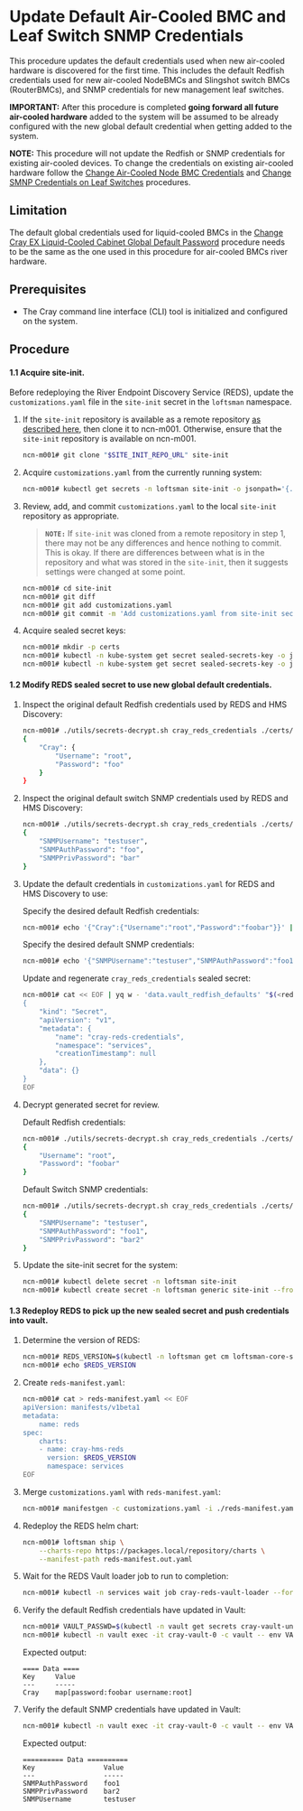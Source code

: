 # Update Default Air-Cooled BMC and Leaf Switch SNMP Credentials

This procedure updates the default credentials used when new air-cooled hardware is discovered for the first time. This includes the default Redfish credentials used for new air-cooled NodeBMCs and Slingshot switch BMCs (RouterBMCs), and SNMP credentials for new management leaf switches.

**IMPORTANT:** After this procedure is completed **going forward all future air-cooled hardware** added to the system will be assumed to be already configured with the new global default credential when getting added to the system.

**NOTE:** This procedure will not update the Redfish or SNMP credentials for existing air-cooled devices. To change the credentials on existing air-cooled hardware follow the [Change Air-Cooled Node BMC Credentials](Change_Air-Cooled_Node_BMC_Credentials.md) and [Change SMNP Credentials on Leaf Switches](Change_SMNP_Credentials_on_Leaf_Switches.md) procedures. 


## Limitation

The default global credentials used for liquid-cooled BMCs in the [Change Cray EX Liquid-Cooled Cabinet Global Default Password](Change_EX_Liquid-Cooled_Cabinet_Global_Default_Password.md) procedure needs to be the same as the one used in this procedure for air-cooled BMCs river hardware. 

## Prerequisites

-   The Cray command line interface \(CLI\) tool is initialized and configured on the system.


## Procedure

#### 1.1 Acquire site-init.
Before redeploying the River Endpoint Discovery Service (REDS), update the `customizations.yaml` file in the `site-init` secret in the `loftsman` namespace.

1.  If the `site-init` repository is available as a remote repository [as described here](../../install/prepare_site_init.md#push-to-a-remote-repository), then clone it to ncn-m001. Otherwise, ensure that the `site-init` repository is available on ncn-m001.

    ```bash
    ncn-m001# git clone "$SITE_INIT_REPO_URL" site-init
    ```

2.  Acquire `customizations.yaml` from the currently running system:

    ```bash
    ncn-m001# kubectl get secrets -n loftsman site-init -o jsonpath='{.data.customizations\.yaml}' | base64 -d > site-init/customizations.yaml
    ```

3.  Review, add, and commit `customizations.yaml` to the local `site-init` repository as appropriate.

    > **`NOTE:`** If `site-init` was cloned from a remote repository in step 1,
    > there may not be any differences and hence nothing to commit. This is
    > okay. If there are differences between what is in the repository and what
    > was stored in the `site-init`, then it suggests settings were changed at some
    > point.
    
    ```bash
    ncn-m001# cd site-init
    ncn-m001# git diff
    ncn-m001# git add customizations.yaml
    ncn-m001# git commit -m 'Add customizations.yaml from site-init secret'
    ```

4.  Acquire sealed secret keys:
    
    ```bash
    ncn-m001# mkdir -p certs
    ncn-m001# kubectl -n kube-system get secret sealed-secrets-key -o jsonpath='{.data.tls\.crt}' | base64 -d > certs/sealed_secrets.crt
    ncn-m001# kubectl -n kube-system get secret sealed-secrets-key -o jsonpath='{.data.tls\.key}' | base64 -d > certs/sealed_secrets.key
    ```

#### 1.2 Modify REDS sealed secret to use new global default credentials.

1.  Inspect the original default Redfish credentials used by REDS and HMS Discovery:
    
    ```bash
    ncn-m001# ./utils/secrets-decrypt.sh cray_reds_credentials ./certs/sealed_secrets.key ./customizations.yaml | jq .data.vault_redfish_defaults -r | base64 -d | jq
    {
        "Cray": {
            "Username": "root",
            "Password": "foo"
        }
    }
    ```

2.  Inspect the original default switch SNMP credentials used by REDS and HMS Discovery:
    
    ```bash
    ncn-m001# ./utils/secrets-decrypt.sh cray_reds_credentials ./certs/sealed_secrets.key ./customizations.yaml | jq .data.vault_switch_defaults -r | base64 -d | jq
    {
        "SNMPUsername": "testuser",
        "SNMPAuthPassword": "foo",
        "SNMPPrivPassword": "bar"
    }
    ```

2.  Update the default credentials in `customizations.yaml` for REDS and HMS Discovery to use:
    
    Specify the desired default Redfish credentials:
    
    ```bash
    ncn-m001# echo '{"Cray":{"Username":"root","Password":"foobar"}}' | base64 > reds.redfish.creds.json.b64
    ```

    Specify the desired default SNMP credentials:
    
    ```bash
    ncn-m001# echo '{"SNMPUsername":"testuser","SNMPAuthPassword":"foo1","SNMPPrivPassword":"bar2"}' | base64 > reds.switch.creds.json.b64
    ```

    Update and regenerate `cray_reds_credentials` sealed secret:
    
    ```bash
    ncn-m001# cat << EOF | yq w - 'data.vault_redfish_defaults' "$(<reds.redfish.creds.json.b64)" | yq w - 'data.vault_switch_defaults' "$(<reds.switch.creds.json.b64)" | yq r -j - | ./utils/secrets-encrypt.sh | yq w -f - -i ./customizations.yaml 'spec.kubernetes.sealed_secrets.cray_reds_credentials'
    {
        "kind": "Secret",
        "apiVersion": "v1",
        "metadata": {
            "name": "cray-reds-credentials",
            "namespace": "services",
            "creationTimestamp": null
        },
        "data": {}
    }
    EOF
    ```

4.  Decrypt generated secret for review.
    
    Default Redfish credentials:
    
    ```bash
    ncn-m001# ./utils/secrets-decrypt.sh cray_reds_credentials ./certs/sealed_secrets.key ./customizations.yaml | jq .data.vault_redfish_defaults -r | base64 -d | jq
    {
        "Username": "root",
        "Password": "foobar"
    }
    ```

    Default Switch SNMP credentials:
    
    ```bash
    ncn-m001# ./utils/secrets-decrypt.sh cray_reds_credentials ./certs/sealed_secrets.key ./customizations.yaml | jq .data.vault_switch_defaults -r | base64 -d | jq
    {
        "SNMPUsername": "testuser",
        "SNMPAuthPassword": "foo1",
        "SNMPPrivPassword": "bar2"
    }
    ```


5.  Update the site-init secret for the system:
    
    ```bash
    ncn-m001# kubectl delete secret -n loftsman site-init
    ncn-m001# kubectl create secret -n loftsman generic site-init --from-file=customizations.yaml
    ```

#### 1.3 Redeploy REDS to pick up the new sealed secret and push credentials into vault.

1.  Determine the version of REDS:
    
    ```bash
    ncn-m001# REDS_VERSION=$(kubectl -n loftsman get cm loftsman-core-services -o jsonpath='{.data.manifest\.yaml}' | yq r - 'spec.charts.(name==cray-hms-reds).version')
    ncn-m001# echo $REDS_VERSION
    ```

2.  Create `reds-manifest.yaml`:
    
    ```bash
    ncn-m001# cat > reds-manifest.yaml << EOF 
    apiVersion: manifests/v1beta1
    metadata:
        name: reds
    spec:
        charts:
        - name: cray-hms-reds
          version: $REDS_VERSION
          namespace: services
    EOF
    ```

2.  Merge `customizations.yaml` with `reds-manifest.yaml`:
    
    ```bash
    ncn-m001# manifestgen -c customizations.yaml -i ./reds-manifest.yaml > ./reds-manifest.out.yaml
    ```

3.  Redeploy the REDS helm chart:
    
    ```bash
    ncn-m001# loftsman ship \
        --charts-repo https://packages.local/repository/charts \
        --manifest-path reds-manifest.out.yaml
    ```

5.  Wait for the REDS Vault loader job to run to completion:
    
    ```bash
    ncn-m001# kubectl -n services wait job cray-reds-vault-loader --for=condition=complete --timeout=5m
    ```

6.  Verify the default Redfish credentials have updated in Vault:
    
    ```bash
    ncn-m001# VAULT_PASSWD=$(kubectl -n vault get secrets cray-vault-unseal-keys -o json | jq -r '.data["vault-root"]' |  base64 -d)
    ncn-m001# kubectl -n vault exec -it cray-vault-0 -c vault -- env VAULT_TOKEN=$VAULT_PASSWD VAULT_ADDR=http://127.0.0.1:8200 vault kv get secret/reds-creds/defaults
    ```

    Expected output:
    
    ```
    ==== Data ====
    Key     Value
    ---     -----
    Cray    map[password:foobar username:root]
    ```

7.  Verify the default SNMP credentials have updated in Vault:
    
    ```bash
    ncn-m001# kubectl -n vault exec -it cray-vault-0 -c vault -- env VAULT_TOKEN=$VAULT_PASSWD VAULT_ADDR=http://127.0.0.1:8200 vault kv get secret/reds-creds/switch_defaults
    ```

    Expected output:
    
    ```
    ========== Data ==========
    Key                 Value
    ---                 -----
    SNMPAuthPassword    foo1
    SNMPPrivPassword    bar2
    SNMPUsername        testuser
    ```

    